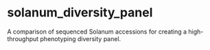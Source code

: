 # solanum_diversity_panel
A comparison of sequenced Solanum accessions for creating a high-throughput phenotyping diversity panel.
